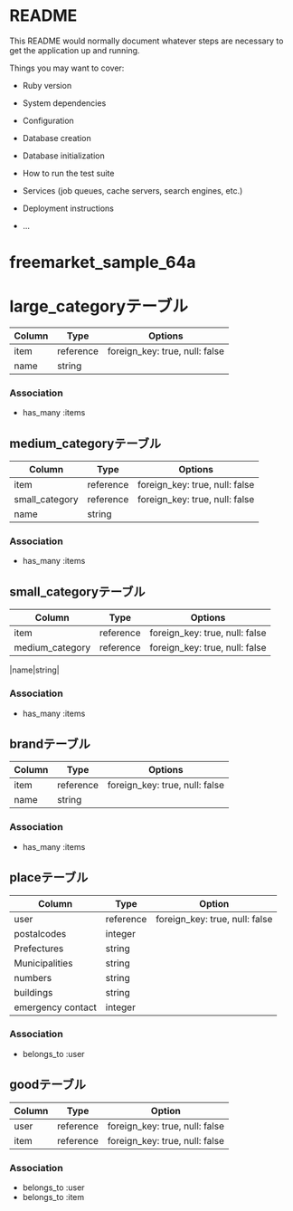 # README

This README would normally document whatever steps are necessary to get the
application up and running.

Things you may want to cover:

* Ruby version

* System dependencies

* Configuration

* Database creation

* Database initialization

* How to run the test suite

* Services (job queues, cache servers, search engines, etc.)

* Deployment instructions

* ...
# freemarket_sample_64a


# large_categoryテーブル

|Column|Type|Options|
|------|----|------|
|item|reference|foreign_key: true, null: false|
|name|string|

### Association
- has_many :items


## medium_categoryテーブル

|Column|Type|Options|
|------|----|------|
|item|reference|foreign_key: true, null: false|
|small_category|reference|foreign_key: true, null: false|
|name|string|


### Association
- has_many :items


## small_categoryテーブル

|Column|Type|Options|
|------|----|-------|
|item|reference|foreign_key: true, null: false|
|medium_category|reference|foreign_key: true, null: false|

|name|string|
### Association
- has_many :items


## brandテーブル

|Column|Type|Options|
|------|----|-------|
|item|reference|foreign_key: true, null: false|
|name|string|

### Association
- has_many :items

## placeテーブル

|Column|Type|Option|
|------|----|------|
|user|reference|foreign_key: true, null: false|
|postalcodes|integer|
|Prefectures|string|
|Municipalities|string|
|numbers|string|
|buildings|string|
|emergency contact|integer|

### Association
- belongs_to :user

## goodテーブル

|Column|Type|Option|
|------|----|------|
|user|reference|foreign_key: true, null: false|
|item|reference|foreign_key: true, null: false|

### Association
- belongs_to :user
- belongs_to :item
